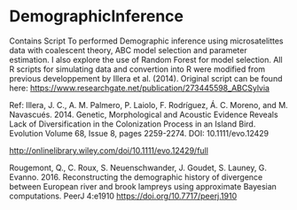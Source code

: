 # DemographicInference
Contains  Script To performed Demographic inference using microsatelittes data with coalescent theory, ABC model selection and parameter estimation. I also explore the use of Random Forest for model selection.
All R scripts for simulating data and convertion into R were modified from previous developpement by Illera et al. (2014).
Original script can be found here:
https://www.researchgate.net/publication/273445598_ABCSylvia

Ref: 
Illera, J. C., A. M. Palmero, P. Laiolo, F. Rodríguez, Á. C. Moreno, and M. Navascués. 2014. Genetic, Morphological and Acoustic Evidence Reveals Lack of Diversification in the Colonization Process in an Island Bird. Evolution Volume 68, Issue 8, pages 2259-2274.
DOI: 10.1111/evo.12429

http://onlinelibrary.wiley.com/doi/10.1111/evo.12429/full

Rougemont, Q., C. Roux, S. Neuenschwander, J. Goudet, S. Launey, G. Evanno. 2016. Reconstructing the demographic history of divergence between European river and brook lampreys using approximate Bayesian computations. PeerJ 4:e1910 https://doi.org/10.7717/peerj.1910

